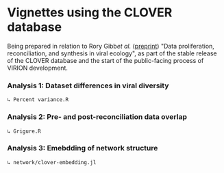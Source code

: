# Vignettes using the CLOVER database 

Being prepared in relation to Rory Gibb*et al.* ([preprint](https://www.biorxiv.org/content/10.1101/2021.01.14.426572v1?ct=)) "Data proliferation, reconciliation, and synthesis in viral ecology", as part of the stable release of the CLOVER database and the start of the public-facing process of VIRION development. 

### Analysis 1: Dataset differences in viral diversity
	↳ Percent variance.R

### Analysis 2: Pre- and post-reconciliation data overlap
	↳ Grigure.R

### Analysis 3: Emebdding of network structure
	↳ network/clover-embedding.jl

